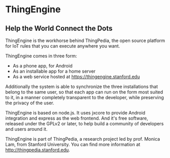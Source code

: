 # ThingEngine

## Help the World Connect the Dots

ThingEngine is the workhorse behind ThingPedia, the open source platform for IoT rules
that you can execute anywhere you want.

ThingEngine comes in three form:

- As a phone app, for Android
- As an installable app for a home server
- As a web service hosted at https://thingengine.stanford.edu

Additionally the system is able to synchronize the three installations that belong
to the same user, so that each app can run on the form most suited to it, in a manner
completely transparent to the developer, while preserving the privacy of the user.

ThingEngine is based on node.js. It uses jxcore to provide Android integration
and express as the web frontend.
And it's free software, released under the GPLv2 or later, to help build
a community of developers and users around it.

ThingEngine is part of ThingPedia, a research project led by prof. Monica Lam, from Stanford University.
You can find more information at http://thingpedia.stanford.edu.
